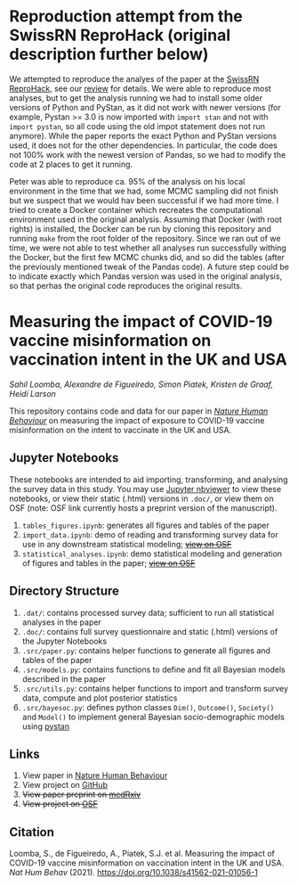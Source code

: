# Reproduction attempt from the SwissRN ReproHack (original description further below)

We attempted to reproduce the analyes of the paper at the [SwissRN
ReproHack](https://www.reprohack.org/event/16/), see our [review](https://www.reprohack.org/review/71/) for details.
We were able to reproduce most analyses, but to get the analysis running we had to install some older
versions of Python and PyStan, as it did not work with newer versions (for
example, Pystan >= 3.0 is now imported with `import stan` and not with `import pystan`, 
so all code using the old impot statement does not run anymore). While the paper reports the exact Python and
PyStan versions used, it does not for the other dependencies. In particular, the code does not 100% work with the newest
version of Pandas, so we had to modify the code at 2 places to get it running.

Peter was able to reproduce ca. 95% of the analysis on his local environment in the time that we had,
some MCMC sampling did not finish but we suspect that we would hav been successful if we had more time.
I tried to create a Docker container which recreates the computational environment used in the original
analysis. Assuming that Docker (with root rights) is installed, the Docker can be run by cloning this repository
and running `make` from the root folder of the repository. Since we ran out of we time, we were not able 
to test whether all analyses run successfully withing the Docker, but the first few MCMC 
chunks did, and so did the tables (after the previously mentioned tweak of the Pandas code). A future step could
be to indicate exactly which Pandas version was used in the original analysis, so that perhas the
original code reproduces the original results.

# Measuring the impact of COVID-19 vaccine misinformation on vaccination intent in the UK and USA
*Sahil Loomba, Alexandre de Figueiredo, Simon Piatek, Kristen de Graaf, Heidi Larson*

This repository contains code and data for our paper in [*Nature Human Behaviour*](https://www.nature.com/articles/s41562-021-01056-1) on measuring the impact of exposure to COVID-19 vaccine misinformation on the intent to vaccinate in the UK and USA.

## Jupyter Notebooks
These notebooks are intended to aid importing, transforming, and analysing the survey data in this study. You may use [Jupyter nbviewer](https://nbviewer.jupyter.org/) to view these notebooks, or view their static (.html) versions in `.doc/`, or view them on OSF (note: OSF link currently hosts a preprint version of the manuscript).

1. `tables_figures.ipynb`: generates all figures and tables of the paper
2. `import_data.ipynb`: demo of reading and transforming survey data for use in any downstream statistical modeling; [~~view on OSF~~](https://osf.io/ej4c6/)
3. `statistical_analyses.ipynb`: demo statistical modeling and generation of figures and tables in the paper; [~~view on OSF~~](https://osf.io/b3qkc/)

## Directory Structure
1. `.dat/`: contains processed survey data; sufficient to run all statistical analyses in the paper
2. `.doc/`: contains full survey questionnaire and static (.html) versions of the Jupyter Notebooks
3. `.src/paper.py`: contains helper functions to generate all figures and tables of the paper
4. `.src/models.py`: contains functions to define and fit all Bayesian models described in the paper
5. `.src/utils.py`: contains helper functions to import and transform survey data, compute and plot posterior statistics
6. `.src/bayesoc.py`: defines python classes `Dim()`, `Outcome()`, `Society()` and `Model()` to implement general Bayesian socio-demographic models using [pystan](https://pystan.readthedocs.io/en/latest/)

## Links
1. View paper in [Nature Human Behaviour](https://www.nature.com/articles/s41562-021-01056-1)
2. View project on [GitHub](https://github.com/sloomba/covid19-misinfo/)
3. ~~View paper preprint on [medRxiv](https://www.medrxiv.org/content/10.1101/2020.10.22.20217513v1)~~
4. ~~View project on [OSF](https://osf.io/cxwvp/)~~

## Citation
Loomba, S., de Figueiredo, A., Piatek, S.J. et al. Measuring the impact of COVID-19 vaccine misinformation on vaccination intent in the UK and USA. *Nat Hum Behav* (2021). https://doi.org/10.1038/s41562-021-01056-1

